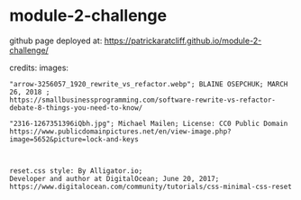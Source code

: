 # module-2-challenge
 github page deployed at:
 https://patrickaratcliff.github.io/module-2-challenge/


 credits:
    images: 
 
    "arrow-3256057_1920_rewrite_vs_refactor.webp"; BLAINE OSEPCHUK; MARCH 26, 2018 ;
    https://smallbusinessprogramming.com/software-rewrite-vs-refactor-debate-8-things-you-need-to-know/

    "2316-1267351396iQbh.jpg"; Michael Mailen; License: CC0 Public Domain
    https://www.publicdomainpictures.net/en/view-image.php?image=5652&picture=lock-and-keys



    reset.css style: By Alligator.io; 
    Developer and author at DigitalOcean; June 20, 2017; https://www.digitalocean.com/community/tutorials/css-minimal-css-reset